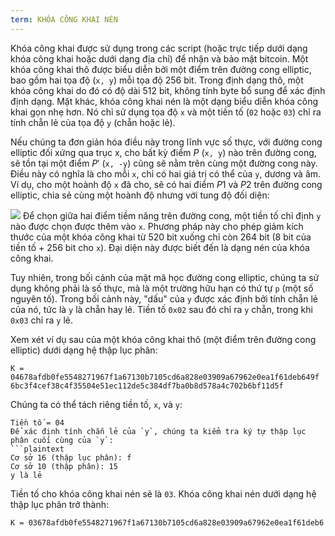 ```yaml
---
term: KHÓA CÔNG KHAI NÉN
---
```


Khóa công khai được sử dụng trong các script (hoặc trực tiếp dưới dạng khóa công khai hoặc dưới dạng địa chỉ) để nhận và bảo mật bitcoin. Một khóa công khai thô được biểu diễn bởi một điểm trên đường cong elliptic, bao gồm hai tọa độ (`x, y`) mỗi tọa độ 256 bit. Trong định dạng thô, một khóa công khai do đó có độ dài 512 bit, không tính byte bổ sung để xác định định dạng. Mặt khác, khóa công khai nén là một dạng biểu diễn khóa công khai gọn nhẹ hơn. Nó chỉ sử dụng tọa độ `x` và một tiền tố (`02` hoặc `03`) chỉ ra tính chẵn lẻ của tọa độ `y` (chẵn hoặc lẻ).

Nếu chúng ta đơn giản hóa điều này trong lĩnh vực số thực, với đường cong elliptic đối xứng qua trục x, cho bất kỳ điểm $P$ (`x, y`) nào trên đường cong, sẽ tồn tại một điểm $P'$ (`x, -y`) cũng sẽ nằm trên cùng một đường cong này. Điều này có nghĩa là cho mỗi `x`, chỉ có hai giá trị có thể của `y`, dương và âm. Ví dụ, cho một hoành độ `x` đã cho, sẽ có hai điểm $P1$ và $P2$ trên đường cong elliptic, chia sẻ cùng một hoành độ nhưng với tung độ đối diện:

![](../../dictionnaire/assets/29.png)
Để chọn giữa hai điểm tiềm năng trên đường cong, một tiền tố chỉ định `y` nào được chọn được thêm vào `x`. Phương pháp này cho phép giảm kích thước của một khóa công khai từ 520 bit xuống chỉ còn 264 bit (8 bit của tiền tố + 256 bit cho `x`). Đại diện này được biết đến là dạng nén của khóa công khai.

Tuy nhiên, trong bối cảnh của mật mã học đường cong elliptic, chúng ta sử dụng không phải là số thực, mà là một trường hữu hạn có thứ tự `p` (một số nguyên tố). Trong bối cảnh này, "dấu" của `y` được xác định bởi tính chẵn lẻ của nó, tức là `y` là chẵn hay lẻ. Tiền tố `0x02` sau đó chỉ ra `y` chẵn, trong khi `0x03` chỉ ra `y` lẻ.

Xem xét ví dụ sau của một khóa công khai thô (một điểm trên đường cong elliptic) dưới dạng hệ thập lục phân:
```plaintext
K = 04678afdb0fe5548271967f1a67130b7105cd6a828e03909a67962e0ea1f61deb649f
6bc3f4cef38c4f35504e51ec112de5c384df7ba0b8d578a4c702b6bf11d5f
```

Chúng ta có thể tách riêng tiền tố, `x`, và `y`:
```plaintext
Tiền tố = 04
Để xác định tính chẵn lẻ của `y`, chúng ta kiểm tra ký tự thập lục phân cuối cùng của `y`:
```plaintext
Cơ sở 16 (thập lục phân): f
Cơ sở 10 (thập phân): 15
y là lẻ
```

Tiền tố cho khóa công khai nén sẽ là `03`. Khóa công khai nén dưới dạng hệ thập lục phân trở thành:
```plaintext
K = 03678afdb0fe5548271967f1a67130b7105cd6a828e03909a67962e0ea1f61deb6
```